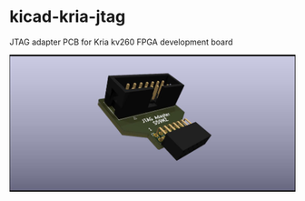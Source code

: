 # kicad-kria-jtag
JTAG adapter PCB for Kria kv260 FPGA development board

![alt text](https://github.com/s59mz/kicad-kria-jtag/blob/main/kicad-kria-jtag_3d.jpg)
